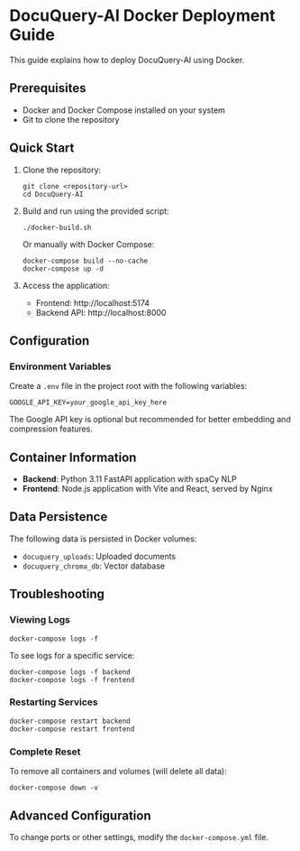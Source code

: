 # DocuQuery-AI Docker Deployment Guide

This guide explains how to deploy DocuQuery-AI using Docker.

## Prerequisites

- Docker and Docker Compose installed on your system
- Git to clone the repository

## Quick Start

1. Clone the repository:
   ```
   git clone <repository-url>
   cd DocuQuery-AI
   ```

2. Build and run using the provided script:
   ```
   ./docker-build.sh
   ```

   Or manually with Docker Compose:
   ```
   docker-compose build --no-cache
   docker-compose up -d
   ```

3. Access the application:
   - Frontend: http://localhost:5174
   - Backend API: http://localhost:8000

## Configuration

### Environment Variables

Create a `.env` file in the project root with the following variables:

```
GOOGLE_API_KEY=your_google_api_key_here
```

The Google API key is optional but recommended for better embedding and compression features.

## Container Information

- **Backend**: Python 3.11 FastAPI application with spaCy NLP
- **Frontend**: Node.js application with Vite and React, served by Nginx

## Data Persistence

The following data is persisted in Docker volumes:
- `docuquery_uploads`: Uploaded documents
- `docuquery_chroma_db`: Vector database

## Troubleshooting

### Viewing Logs

```
docker-compose logs -f
```

To see logs for a specific service:

```
docker-compose logs -f backend
docker-compose logs -f frontend
```

### Restarting Services

```
docker-compose restart backend
docker-compose restart frontend
```

### Complete Reset

To remove all containers and volumes (will delete all data):

```
docker-compose down -v
```

## Advanced Configuration

To change ports or other settings, modify the `docker-compose.yml` file. 